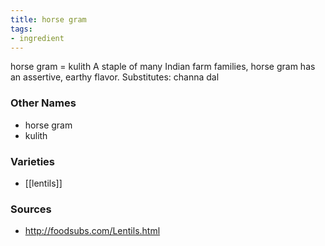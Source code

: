 ```yaml
---
title: horse gram
tags:
- ingredient
---
```

horse gram = kulith A staple of many Indian farm families, horse gram has an assertive, earthy flavor. Substitutes: channa dal

### Other Names

* horse gram
* kulith

### Varieties

* [[lentils]]

### Sources
* http://foodsubs.com/Lentils.html
